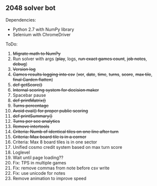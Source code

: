 2048 solver bot
---------------

Dependencies:

 - Python 2.7 with NumPy library
 - Selenium with ChromeDriver

ToDo:

 1. ~~Migrate math to NumPy~~
 2. Run solver with args (~~play~~, logs, ~~run exact games count~~, ~~job notes~~, ~~debug~~)
 3. ~~Version log~~
 4. ~~Games results logging into csv~~ (~~ver~~, ~~date~~, ~~time~~, ~~turns~~, ~~score~~, ~~max tile~~, ~~final Garden flatten~~)
 5. ~~def getScore()~~
 6. ~~Internal scoring system for decision maker~~
 7. Spacebar pause
 8. ~~def printMatrix()~~
 9. ~~Turns percentage~~
 10. ~~Avoid eval() for proper public scoring~~
 11. ~~def printSummary()~~
 12. ~~Turns per sec analytics~~
 13. ~~Remove intertools~~
 14. ~~Criteria: Numb of identical tiles on one line after turn~~
 15. ~~Criteria: Max board tile is in a corner~~
 16. Criteria: Max 8 board tiles is in one sector
 17. Unified cosmo credit system based on max turn score
 18. Loglevel
 19. Wait until page loading??
 20. Fix: TPS in multiple games
 21. Fix: remove commas from note before csv write
 22. Fix: use unicode for notes
 23. Remove animation to improve speed